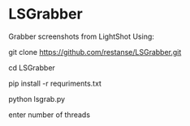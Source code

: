 # LSGrabber
 Grabber screenshots from LightShot
Using:

git clone https://github.com/restanse/LSGrabber.git

cd LSGrabber

pip install -r requriments.txt

python lsgrab.py

enter number of threads

